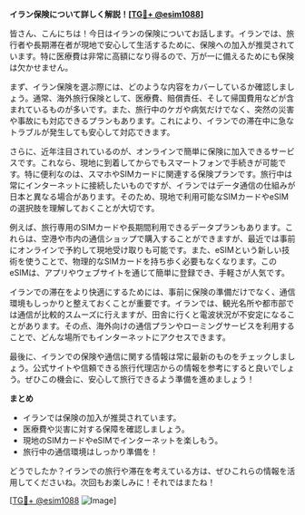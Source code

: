 **イラン保険について詳しく解説！[[TG💪+ @esim1088](https://t.me/s/esim1088)]**

皆さん、こんにちは！今日はイランの保険についてお話します。イランでは、旅行者や長期滞在者が現地で安心して生活するために、保険への加入が推奨されています。特に医療費は非常に高額になり得るので、万が一に備えるためにも保険は欠かせません。

まず、イラン保険を選ぶ際には、どのような内容をカバーしているか確認しましょう。通常、海外旅行保険として、医療費、賠償責任、そして帰国費用などが含まれているものが多いです。また、旅行中のケガや病気だけでなく、突然の災害や事故にも対応できるプランもあります。これにより、イランでの滞在中に急なトラブルが発生しても安心して対応できます。

さらに、近年注目されているのが、オンラインで簡単に保険に加入できるサービスです。これなら、現地に到着してからでもスマートフォンで手続きが可能です。特に便利なのは、スマホやSIMカードに関連する保険プランです。旅行中は常にインターネットに接続したいものですが、イランではデータ通信の仕組みが日本と異なる場合があります。そのため、現地で利用可能なSIMカードやeSIMの選択肢を理解しておくことが大切です。

例えば、旅行専用のSIMカードや長期間利用できるデータプランもあります。これらは、空港や市内の通信ショップで購入することができますが、最近では事前にオンラインで予約して現地受け取りも可能です。また、eSIMという新しい技術を使うことで、物理的なSIMカードを持ち歩く必要もなくなります。このeSIMは、アプリやウェブサイトを通じて簡単に登録でき、手軽さが人気です。

イランでの滞在をより快適にするためには、事前に保険の準備だけでなく、通信環境もしっかりと整えておくことが重要です。イランでは、観光名所や都市部では通信が比較的スムーズに行えますが、田舎に行くと電波状況が不安定になることがあります。その点、海外向けの通信プランやローミングサービスを利用することで、どんな場所でもインターネットにアクセスできます。

最後に、イランでの保険や通信に関する情報は常に最新のものをチェックしましょう。公式サイトや信頼できる旅行代理店からの情報を参考にすると良いでしょう。ぜひこの機会に、安心して旅行できるよう準備を進めましょう！

**まとめ**
- イランでは保険の加入が推奨されています。
- 医療費や災害に対する保障を確認しましょう。
- 現地のSIMカードやeSIMでインターネットを楽しもう。
- 旅行中の通信環境はしっかり準備を！

どうでしたか？イランでの旅行や滞在を考えている方は、ぜひこれらの情報を活用してくださいね。次回もお楽しみに！それではまたね！

[[TG💪+ @esim1088](https://t.me/s/esim1088) ![Image](https://i.postimg.cc/Y0z9fWf4/image.png)]
